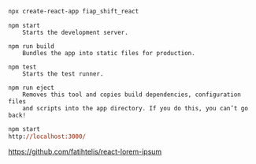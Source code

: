 ```ps
npx create-react-app fiap_shift_react
```

```
npm start
    Starts the development server.

npm run build
    Bundles the app into static files for production.

npm test
    Starts the test runner.

npm run eject
    Removes this tool and copies build dependencies, configuration files
    and scripts into the app directory. If you do this, you can’t go back!
```

```ps
npm start
http://localhost:3000/
```

https://github.com/fatihtelis/react-lorem-ipsum